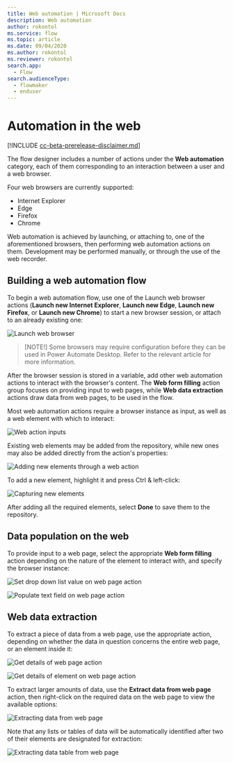 ```yaml
---
title: Web automation | Microsoft Docs
description: Web automation
author: rokontol
ms.service: flow
ms.topic: article
ms.date: 09/04/2020
ms.author: rokontol
ms.reviewer: rokontol
search.app: 
  - Flow
search.audienceType: 
  - flowmaker
  - enduser
---
```


# Automation in the web

[!INCLUDE [cc-beta-prerelease-disclaimer.md](../../includes/cc-beta-prerelease-disclaimer.md)]

The flow designer includes a number of actions under the **Web automation** category, each of them corresponding to an interaction between a user and a web browser.

Four web browsers are currently supported:

* Internet Explorer
* Edge
* Firefox
* Chrome

Web automation is achieved by launching, or attaching to, one of the aforementioned browsers, then performing web automation actions on them. Development may be performed manually, or through the use of the web recorder.

## Building a web automation flow

To begin a web automation flow, use one of the Launch web browser actions (**Launch new Internet Explorer**, **Launch new Edge**, **Launch new Firefox**, or **Launch new Chrome**) to start a new browser session, or attach to an already existing one:

![Launch web browser](.\media\web-automation\launch-web-browser-action.png)

> [NOTE!]
> Some browsers may require configuration before they can be used in Power Automate Desktop. Refer to the relevant article for more information.

After the browser session is stored in a variable, add other web automation actions to interact with the browser's content. The **Web form filling** action group focuses on providing input to web pages, while **Web data extraction** actions draw data from web pages, to be used in the flow.

Most web automation actions require a browser instance as input, as well as a web element with which to interact:

![Web action inputs](.\media\web-automation\web-action-inputs.png)

Existing web elements may be added from the repository, while new ones may also be added directly from the action's properties:

![Adding new elements through a web action](.\media\web-automation\adding-new-elements-through-a-web-action.png)

To add a new element, highlight it and press Ctrl & left-click:

![Capturing new elements](.\media\web-automation\capturing-new-elements.png)

After adding all the required elements, select **Done** to save them to the repository.

## Data population on the web

To provide input to a web page, select the appropriate **Web form filling** action depending on the nature of the element to interact with, and specify the browser instance:

![Set drop down list value on web page action](.\media\web-automation\set-drop-down-list-value-on-web-page-action.png)

![Populate text field on web page action](.\media\web-automation\populate-text-field-on-web-page-action.png)

## Web data extraction

To extract a piece of data from a web page, use the appropriate action, depending on whether the data in question concerns the entire web page, or an element inside it:

![Get details of web page action](.\media\web-automation\get-details-of-web-page-action.png)

![Get details of element on web page action](.\media\web-automation\get-details-of-element-on-web-page-action.png)

To extract larger amounts of data, use the **Extract data from web page** action, then right-click on the required data on the web page to view the available options:

![Extracting data from web page](.\media\web-automation\extracting-data-from-web-page.png)

 Note that any lists or tables of data will be automatically identified after two of their elements are designated for extraction:

![Extracting data table from web page](.\media\web-automation\extracting-data-table-from-web-page.png)